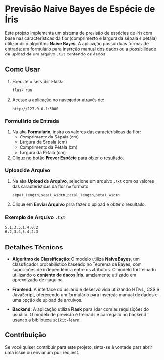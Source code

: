 
# Previsão Naive Bayes de Espécie de Íris

Este projeto implementa um sistema de previsão de espécies de íris com base nas características da flor (comprimento e largura da sépala e pétala) utilizando o algoritmo **Naive Bayes**. A aplicação possui duas formas de entrada: um formulário para inserção manual dos dados ou a possibilidade de upload de um arquivo `.txt` contendo os dados.

## Como Usar

1. Execute o servidor Flask:

   ```bash
   flask run
   ```

2. Acesse a aplicação no navegador através de:

   ```
   http://127.0.0.1:5000
   ```

### Formulário de Entrada

1. Na aba **Formulário**, insira os valores das características da flor:
   - Comprimento da Sépala (cm)
   - Largura da Sépala (cm)
   - Comprimento da Pétala (cm)
   - Largura da Pétala (cm)
2. Clique no botão **Prever Espécie** para obter o resultado.

### Upload de Arquivo

1. Na aba **Upload de Arquivo**, selecione um arquivo `.txt` com os valores das características da flor no formato:
   ```
   sepal_length,sepal_width,petal_length,petal_width
   ```
2. Clique em **Enviar Arquivo** para fazer o upload e obter o resultado.

### Exemplo de Arquivo `.txt`

```txt
5.1,3.5,1.4,0.2
6.2,3.4,5.4,2.3
```

## Detalhes Técnicos

- **Algoritmo de Classificação**: O modelo utiliza **Naive Bayes**, um classificador probabilístico baseado no Teorema de Bayes, com suposições de independência entre os atributos. O modelo foi treinado utilizando o **conjunto de dados Íris**, amplamente utilizado em aprendizado de máquina.
  
- **Frontend**: A interface do usuário é desenvolvida utilizando HTML, CSS e JavaScript, oferecendo um formulário para inserção manual de dados e uma opção de upload de arquivos.

- **Backend**: A aplicação utiliza **Flask** para lidar com as requisições do usuário. O modelo de previsão é treinado e carregado no backend usando a biblioteca `scikit-learn`.

## Contribuição

Se você quiser contribuir para este projeto, sinta-se à vontade para abrir uma issue ou enviar um pull request.
